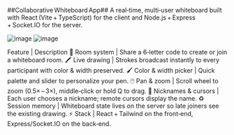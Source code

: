 ##Collaborative Whiteboard App##
A real‑time, multi‑user whiteboard built with React (Vite + TypeScript)
for the client and Node.js + Express + Socket.IO for the server.

![image](https://github.com/user-attachments/assets/032c8e30-7277-4d21-9121-79686285474d)
![image](https://github.com/user-attachments/assets/8048d551-71d5-45c4-a7a0-6a364e126714)

Feature | Description
🔗 Room system | Share a 6‑letter code to create or join a whiteboard room.
🖍️ Live drawing | Strokes broadcast instantly to every participant with color & width preserved.
🖌️ Color & width picker | Quick palette and slider to personalize your pen.
🖱️ Pan & zoom | Scroll wheel to zoom (0.5× – 3×), middle‑click or hold Q to drag.
👤 Nicknames & cursors | Each user chooses a nickname; remote cursors display the name.
♻️ Session memory | Whiteboard state lives on the server so late joiners see the existing drawing.
⚡ Stack | React + Tailwind on the front‑end, Express/Socket.IO on the back‑end.
